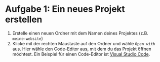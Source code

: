 # Aufgabe 1: Ein neues Projekt erstellen

1. Erstelle einen neuen Ordner mit dem Namen deines Projektes (z.B. `meine-website`)
2. Klicke mit der rechten Maustaste auf den Ordner und wähle `Open with` aus. Hier wähle den Code-Editor aus, mit dem du das Projekt öffnen möchtest. Ein Beispiel für einen Code-Editor ist [Visual Studio Code](https://code.visualstudio.com/).
